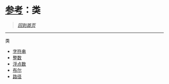 # [参考](../references.md)：类

> [*回到首页*](https://github.com/Flowtopia-Studio/FlowtopiaScript-Documentation)
***
类
 - [字符串](class/string.md)
 - [整数](class/int.md)
 - [浮点数](class/floar.md)
 - [布尔](class/bool.md)
 - [路径](class/path.md)
